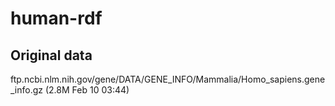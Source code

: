 # human-rdf

## Original data

ftp.ncbi.nlm.nih.gov/gene/DATA/GENE_INFO/Mammalia/Homo_sapiens.gene_info.gz
(2.8M Feb 10 03:44)
